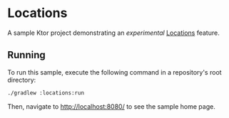 # Locations

A sample Ktor project demonstrating an _experimental_ [Locations](https://ktor.io/docs/features-locations.html) feature.

## Running

To run this sample, execute the following command in a repository's root directory:

```bash
./gradlew :locations:run
```
 
Then, navigate to [http://localhost:8080/](http://localhost:8080/) to see the sample home page. 
